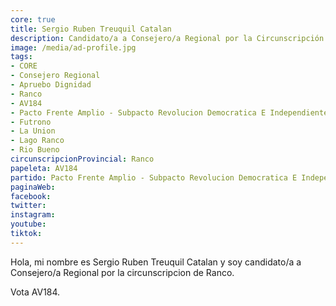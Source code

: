 ```yaml
---
core: true
title: Sergio Ruben Treuquil Catalan
description: Candidato/a a Consejero/a Regional por la Circunscripción de Ranco
image: /media/ad-profile.jpg
tags:
- CORE
- Consejero Regional
- Apruebo Dignidad
- Ranco
- AV184
- Pacto Frente Amplio - Subpacto Revolucion Democratica E Independientes - Independientes
- Futrono
- La Union
- Lago Ranco
- Rio Bueno
circunscripcionProvincial: Ranco
papeleta: AV184
partido: Pacto Frente Amplio - Subpacto Revolucion Democratica E Independientes - Independientes
paginaWeb:
facebook:
twitter:
instagram:
youtube:
tiktok:
---
```

Hola, mi nombre es Sergio Ruben Treuquil Catalan y soy candidato/a a Consejero/a Regional por la circunscripcion de Ranco.

Vota AV184.